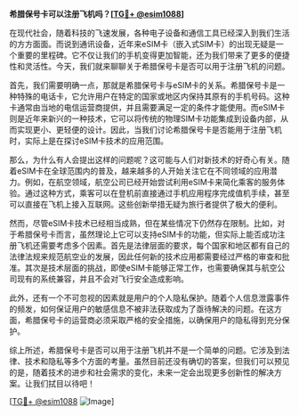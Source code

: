 **希腊保号卡可以注册飞机吗？[[TG💪+ @esim1088](https://t.me/s/esim1088)]**

在现代社会，随着科技的飞速发展，各种电子设备和通信工具已经深入到我们生活的方方面面。而说到通讯设备，近年来eSIM卡（嵌入式SIM卡）的出现无疑是一个重要的里程碑。它不仅让我们的手机变得更加智能，还为我们带来了更多的便捷性和灵活性。今天，我们就来聊聊关于希腊保号卡是否可以用于注册飞机的问题。

首先，我们需要明确一点，那就是希腊保号卡与eSIM卡的关系。希腊保号卡是一种特殊的电话卡，它允许用户在特定的国家或地区内保持其原有的手机号码。这种卡通常由当地的电信运营商提供，并且需要满足一定的条件才能使用。而eSIM卡则是近年来新兴的一种技术，它可以将传统的物理SIM卡功能集成到设备内部，从而实现更小、更轻便的设计。因此，当我们讨论希腊保号卡是否能用于注册飞机时，实际上是在探讨eSIM卡技术的应用范围。

那么，为什么有人会提出这样的问题呢？这可能与人们对新技术的好奇心有关。随着eSIM卡在全球范围内的普及，越来越多的人开始关注它在不同领域的应用潜力。例如，在航空领域，航空公司已经开始尝试利用eSIM卡来简化乘客的服务体验。通过这种方式，乘客可以在登机前直接通过手机应用程序完成值机手续，甚至可以直接在飞机上接入互联网。这些创新举措无疑为旅行者提供了极大的便利。

然而，尽管eSIM卡技术已经相当成熟，但在某些情况下仍然存在限制。比如，对于希腊保号卡而言，虽然理论上它可以支持eSIM卡的功能，但实际上能否成功注册飞机还需要考虑多个因素。首先是法律层面的要求，每个国家和地区都有自己的法律法规来规范航空业的发展，因此任何新的技术应用都需要经过严格的审查和批准。其次是技术层面的挑战，即使eSIM卡能够正常工作，也需要确保其与航空公司现有的系统兼容，并且不会对飞行安全造成影响。

此外，还有一个不可忽视的因素就是用户的个人隐私保护。随着个人信息泄露事件的频发，如何保证用户的敏感信息不被非法获取成为了亟待解决的问题。在这方面，希腊保号卡的运营商必须采取严格的安全措施，以确保用户的隐私得到充分保护。

综上所述，希腊保号卡是否可以用于注册飞机并不是一个简单的问题。它涉及到法律、技术和隐私等多个方面的考量。虽然目前还没有确切的答案，但我们可以预见的是，随着技术的进步和社会需求的变化，未来一定会出现更多创新性的解决方案。让我们拭目以待吧！

[[TG💪+ @esim1088](https://t.me/s/esim1088) ![Image](https://i.postimg.cc/4NQfJmqS/Snipaste-2025-05-13-00-14-12.png)]